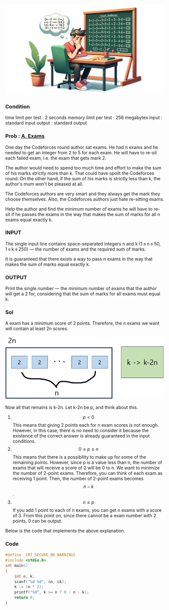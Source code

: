 ![Alt text](/img/CODEFORCES/194A.png)

### Condition
time limit per test : 2 seconds
memory limit per test : 256 megabytes
input : standard input
output : standard output 

### Prob : [A. Exams](https://codeforces.com/problemset/problem/194/A)
One day the Codeforces round author sat exams. He had n exams and he needed to get an integer from 2 to 5 for each exam. He will have to re-sit each failed exam, i.e. the exam that gets mark 2.

The author would need to spend too much time and effort to make the sum of his marks strictly more than k. That could have spoilt the Codeforces round. On the other hand, if the sum of his marks is strictly less than k, the author's mum won't be pleased at all.

The Codeforces authors are very smart and they always get the mark they choose themselves. Also, the Codeforces authors just hate re-sitting exams.

Help the author and find the minimum number of exams he will have to re-sit if he passes the exams in the way that makes the sum of marks for all n exams equal exactly k.


### INPUT
The single input line contains space-separated integers n and k (1 ≤ n ≤ 50, 1 ≤ k ≤ 250) — the number of exams and the required sum of marks.

It is guaranteed that there exists a way to pass n exams in the way that makes the sum of marks equal exactly k.


### OUTPUT
Print the single number — the minimum number of exams that the author will get a 2 for, considering that the sum of marks for all exams must equal k.


### Sol
A exam has a minimum score of 2 points. Therefore, the n exams we want will contain at least 2n scores.

![Alt text](/img/CODEFORCES/194A/1.png)

Now all that remains is k-2n. Let k-2n be p, and think about this.
1. $$p<0$$
    This means that giving 2 points each for n exam scores is not enough. However, in this case, there is no need to consider it because the existence of the correct answer is already guaranteed in the input conditions.
2. $$0 \leq p \leq n$$
    This means that there is a possibility to make up for some of the remaining points. However, since p is a value less than n, the number of exams that will receive a score of 2 will be 0 to n. We want to minimize the number of 2-point exams. Therefore, you can think of each exam as receiving 1 point. Then, the number of 2-point exams becomes $$n-k$$.
3. $$n \leq p$$
    If you add 1 point to each of n exams, you can get n exams with a score of 3. From this point on, since there cannot be a exam number with 2 points, 0 can be output.

Below is the code that implements the above explanation.

### Code
```c
#define _CRT_SECURE_NO_WARNINGS
#include <stdio.h>
int main()
{
	int n, k;
	scanf("%d %d", &n, &k);
	k -= (n * 2);
	printf("%d", k >= n ? 0 : n - k);
	return 0;
}
```